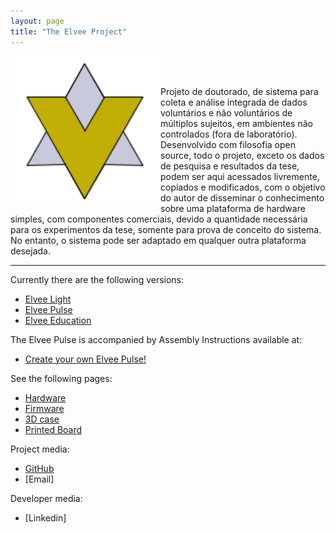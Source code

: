 ```yaml
---
layout: page
title: "The Elvee Project"
---
```

<img style="float: left;" src="/photos/logo1.png" height = 240px width = 240px>
<br/><br/>

Projeto de doutorado, de sistema para coleta e análise integrada de dados voluntários e não voluntários de múltiplos sujeitos, em ambientes não controlados (fora de laboratório).
Desenvolvido com filosofia open source, todo o projeto, exceto os dados de pesquisa e resultados da tese, podem ser aqui acessados livremente, copiados e modificados, com o objetivo do autor de disseminar o conhecimento  sobre uma plataforma de hardware simples, com componentes comerciais, devido a quantidade necessária para os experimentos da tese, somente para prova de conceito do sistema.
No entanto, o sistema pode ser adaptado em qualquer outra plataforma desejada.

------

Currently there are the following versions:
*  [Elvee Light](https://sampaioleticia.github.io/elvee_light/)
*  [Elvee Pulse](https://sampaioleticia.github.io/elvee_pulse/)
*  [Elvee Education](https://sampaioleticia.github.io/elvee_education/)

The Elvee Pulse is accompanied by Assembly Instructions available at:
* [Create your own Elvee Pulse!](https://sampaioleticia.github.io/create_your_own/)

See the following pages:
* [Hardware](https://sampaioleticia.github.io/hardware/)
* [Firmware](https://sampaioleticia.github.io/firmware/)
* [3D case](https://sampaioleticia.github.io/3D_case/)
* [Printed Board](https://sampaioleticia.github.io/printed_board/)

Project media:
* [GitHub](https://github.com/ElveePulse)
* [Email]

Developer media:
* [Linkedin]
